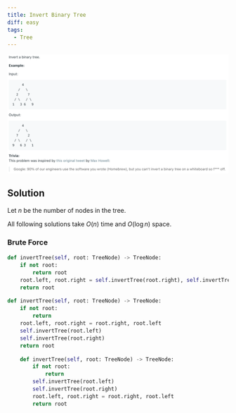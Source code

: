 ```yaml
---
title: Invert Binary Tree
diff: easy
tags:
  - Tree
---
```


<img class="medium-zoom" src="/algo/invert-binary-tree.png" alt="https://leetcode.com/problems/invert-binary-tree">

## Solution

Let $n$ be the number of nodes in the tree.

All following solutions take $O(n)$ time and $O(\log n)$ space.

### Brute Force

```py
def invertTree(self, root: TreeNode) -> TreeNode:
    if not root:
        return root
    root.left, root.right = self.invertTree(root.right), self.invertTree(root.left)
    return root
```

```py
def invertTree(self, root: TreeNode) -> TreeNode:
    if not root:
        return
    root.left, root.right = root.right, root.left
    self.invertTree(root.left)
    self.invertTree(root.right)
    return root
```

```py
    def invertTree(self, root: TreeNode) -> TreeNode:
        if not root:
            return
        self.invertTree(root.left)
        self.invertTree(root.right)
        root.left, root.right = root.right, root.left
        return root
```

